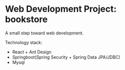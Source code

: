 # Web Development Project: bookstore

A small step toward web development.

Technology stack:

- React + Ant Design
- Springboot(Spring Security + Spring Data JPA/JDBC)
- Mysql

